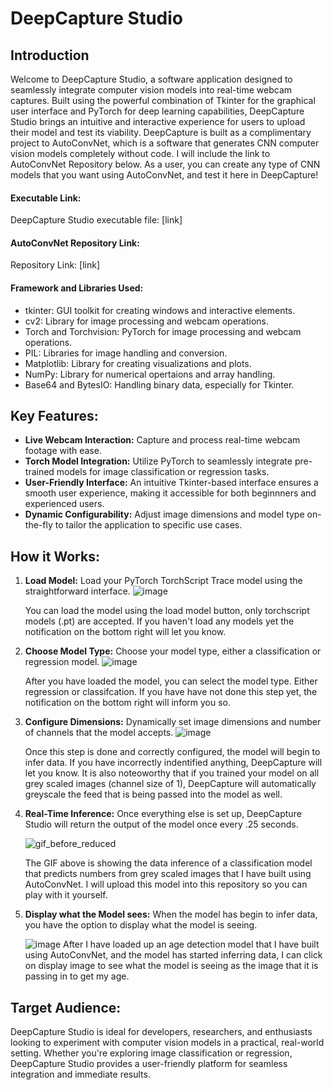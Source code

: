 # DeepCapture Studio

## Introduction
Welcome to DeepCapture Studio, a software application designed to seamlessly integrate computer vision models into real-time webcam captures. Built using the powerful combination of Tkinter for the graphical user interface and PyTorch for deep learning capabilities, DeepCapture Studio brings an intuitive and interactive experience for users to upload their model and test its viability. DeepCapture is built as a complimentary project to AutoConvNet, which is a software that generates CNN computer vision models completely without code. I will include the link to AutoConvNet Repository below. As a user, you can create any type of CNN models that you want using AutoConvNet, and test it here in DeepCapture!

#### Executable Link:
DeepCapture Studio executable file: [link]

#### AutoConvNet Repository Link:
Repository Link: [link]

#### Framework and Libraries Used:
- tkinter: GUI toolkit for creating windows and interactive elements.
- cv2: Library for image processing and webcam operations.
- Torch and Torchvision: PyTorch for image processing and webcam operations.
- PIL: Libraries for image handling and conversion.
- Matplotlib: Library for creating visualizations and plots.
- NumPy: Library for numerical opertaions and array handling.
- Base64 and BytesIO: Handling binary data, especially for Tkinter.

## Key Features:
- **Live Webcam Interaction:** Capture and process real-time webcam footage with ease.
- **Torch Model Integration:** Utilize PyTorch to seamlessly integrate pre-trained models for image classification or regression tasks.
- **User-Friendly Interface:** An intuitive Tkinter-based interface ensures a smooth user experience, making it accessible for both beginnners and experienced users.
- **Dynamic Configurability:** Adjust image dimensions and model type on-the-fly to tailor the application to specific use cases.

## **How it Works:**
1. **Load Model:** Load your PyTorch TorchScript Trace model using the straightforward interface.
  ![image](https://github.com/Tomasdfgh/DeepCapture_Studio/assets/86145397/a410df7c-a759-4c58-80a5-d495370713dd)

    You can load the model using the load model button, only torchscript models (.pt) are accepted. If you haven't load any models yet the notification on the bottom right will let you know.

2. **Choose Model Type:** Choose your model type, either a classification or regression model.
  ![image](https://github.com/Tomasdfgh/DeepCapture_Studio/assets/86145397/2295a5aa-be43-45e3-9b92-21dae071216d)

    After you have loaded the model, you can select the model type. Either regression or classifcation. If you have have not done this step yet, the notification on the bottom right will inform you so. 

3. **Configure Dimensions:** Dynamically set image dimensions and number of channels that the model accepts.
  ![image](https://github.com/Tomasdfgh/DeepCapture_Studio/assets/86145397/dead6d98-3004-4af2-a3ae-4c35630b579c)

    Once this step is done and correctly configured, the model will begin to infer data. If you have incorrectly indentified anything, DeepCapture will let you know. It is also noteoworthy that if you trained your model on all grey scaled images (channel size of 1), DeepCapture will automatically greyscale the feed that is being passed into the model as well.
  
4. **Real-Time Inference:** Once everything else is set up, DeepCapture Studio will return the output of the model once every .25 seconds.
   
   ![gif_before_reduced](https://github.com/Tomasdfgh/DeepCapture_Studio/assets/86145397/819b1e58-cd2f-4c97-a47a-3df6815ca5da)

    The GIF above is showing the data inference of a classification model that predicts numbers from grey scaled images that I have built using AutoConvNet. I will upload this model into this repository so you can play with it yourself.

5. **Display what the Model sees:** When the model has begin to infer data, you have the option to display what the model is seeing.

   ![image](https://github.com/Tomasdfgh/DeepCapture_Studio/assets/86145397/7de99391-005c-4033-ad87-7954952d32bf)
    After I have loaded up an age detection model that I have built using AutoConvNet, and the model has started inferring data, I can click on display image to see what the model is seeing as the image that it is passing in to get my age. 

## Target Audience:
DeepCapture Studio is ideal for developers, researchers, and enthusiasts looking to experiment with computer vision models in a practical, real-world setting. Whether you're exploring image classification or regression, DeepCapture Studio provides a user-friendly platform for seamless integration and immediate results.
